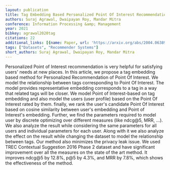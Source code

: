 ```yaml
---
layout: publication
title: Tag Embedding Based Personalized Point Of Interest Recommendation System
authors: Suraj Agrawal, Dwaipayan Roy, Mandar Mitra
conference: Information Processing &amp; Management
year: 2021
bibkey: agrawal2020tag
citations: 22
additional_links: [{name: Paper, url: 'https://arxiv.org/abs/2004.06389'}]
tags: ["Datasets", "Recommender Systems"]
short_authors: Suraj Agrawal, Dwaipayan Roy, Mandar Mitra
---
```

Personalized Point of Interest recommendation is very helpful for satisfying
users' needs at new places. In this article, we propose a tag embedding based
method for Personalized Recommendation of Point Of Interest. We model the
relationship between tags corresponding to Point Of Interest. The model
provides representative embedding corresponds to a tag in a way that related
tags will be closer. We model Point of Interest-based on tag embedding and also
model the users (user profile) based on the Point Of Interest rated by them.
finally, we rank the user's candidate Point Of Interest based on cosine
similarity between user's embedding and Point of Interest's embedding. Further,
we find the parameters required to model user by discrete optimizing over
different measures (like ndcg@5, MRR, ...). We also analyze the result while
considering the same parameters for all users and individual parameters for
each user. Along with it we also analyze the effect on the result while
changing the dataset to model the relationship between tags. Our method also
minimizes the privacy leak issue. We used TREC Contextual Suggestion 2016 Phase
2 dataset and have significant improvement over all the measures on the state
of the art method. It improves ndcg@5 by 12.8%, p@5 by 4.3%, and MRR by 7.8%,
which shows the effectiveness of the method.